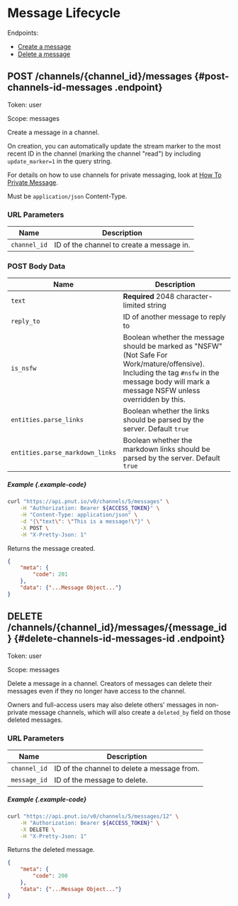 # Message Lifecycle

Endpoints:

* [Create a message](#post-channels-id-messages)
* [Delete a message](#delete-channels-id-messages-id)


## <span class="method method-post">POST</span> /channels/<span class="call-param">{channel_id}</span>/messages {#post-channels-id-messages .endpoint}

Token: <span class="endpoint-meta">user</span>

Scope: <span class="endpoint-meta">messages</span>

Create a message in a channel.

On creation, you can automatically update the stream marker to the most recent ID in the channel (marking the channel "read") by including `update_marker=1` in the query string.

For details on how to use channels for private messaging, look at [How To Private Message](../../how-to/channels-pm).

Must be `application/json` Content-Type.

### URL Parameters

Name|Description
-|-
`channel_id`|ID of the channel to create a message in.

### POST Body Data

Name|Description
-|-
`text`|__Required__ 2048 character-limited string
`reply_to`|ID of another message to reply to
`is_nsfw`|Boolean whether the message should be marked as "NSFW" (Not Safe For Work/mature/offensive). Including the tag `#nsfw` in the message body will mark a message NSFW unless overridden by this.
`entities.parse_links`|Boolean whether the links should be parsed by the server. Default `true`
`entities.parse_markdown_links`|Boolean whether the markdown links should be parsed by the server. Default `true`

##### Example {.example-code}

```bash
curl "https://api.pnut.io/v0/channels/5/messages" \
    -H "Authorization: Bearer ${ACCESS_TOKEN}" \
    -H "Content-Type: application/json" \
    -d "{\"text\": \"This is a message!\"}" \
    -X POST \
    -H "X-Pretty-Json: 1"
```

Returns the message created.

```json
{
    "meta": {
        "code": 201
    },
    "data": {"...Message Object..."}
}
```



## <span class="method method-delete">DELETE</span> /channels/<span class="call-param">{channel_id}</span>/messages/<span class="call-param">{message_id}</span> {#delete-channels-id-messages-id .endpoint}

Token: <span class="endpoint-meta">user</span>

Scope: <span class="endpoint-meta">messages</span>

Delete a message in a channel. Creators of messages can delete their messages even if they no longer have access to the channel.

Owners and full-access users may also delete others' messages in non-private message channels, which will also create a `deleted_by` field on those deleted messages.

### URL Parameters

Name|Description
-|-
`channel_id`|ID of the channel to delete a message from.
`message_id`|ID of the message to delete.


##### Example {.example-code}

```bash
curl "https://api.pnut.io/v0/channels/5/messages/12" \
    -H "Authorization: Bearer ${ACCESS_TOKEN}" \
    -X DELETE \
    -H "X-Pretty-Json: 1"
```

Returns the deleted message.

```json
{
    "meta": {
        "code": 200
    },
    "data": {"...Message Object..."}
}
```